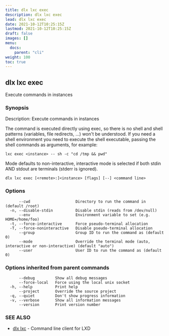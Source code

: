 ```yaml
---
title: dlx lxc exec
description: dlx lxc exec
lead: dlx lxc exec
date: 2021-10-12T10:25:15Z
lastmod: 2021-10-12T10:25:15Z
draft: false
images: []
menu:
  docs:
    parent: "cli"
weight: 100
toc: true
---
```

## dlx lxc exec

Execute commands in instances

### Synopsis

Description:
  Execute commands in instances

  The command is executed directly using exec, so there is no shell and
  shell patterns (variables, file redirects, ...) won't be understood.
  If you need a shell environment you need to execute the shell
  executable, passing the shell commands as arguments, for example:

    lxc exec <instance> -- sh -c "cd /tmp && pwd"

  Mode defaults to non-interactive, interactive mode is selected if both stdin AND stdout are terminals (stderr is ignored).



```
dlx lxc exec [<remote>:]<instance> [flags] [--] <command line>
```

### Options

```
      --cwd                    Directory to run the command in (default /root)
  -n, --disable-stdin          Disable stdin (reads from /dev/null)
      --env                    Environment variable to set (e.g. HOME=/home/foo)
  -t, --force-interactive      Force pseudo-terminal allocation
  -T, --force-noninteractive   Disable pseudo-terminal allocation
      --group                  Group ID to run the command as (default 0)
      --mode                   Override the terminal mode (auto, interactive or non-interactive) (default "auto")
      --user                   User ID to run the command as (default 0)
```

### Options inherited from parent commands

```
      --debug         Show all debug messages
      --force-local   Force using the local unix socket
  -h, --help          Print help
      --project       Override the source project
  -q, --quiet         Don't show progress information
  -v, --verbose       Show all information messages
      --version       Print version number
```

### SEE ALSO

* [dlx lxc](/docs/cmd/dlx_lxc)	 - Command line client for LXD

